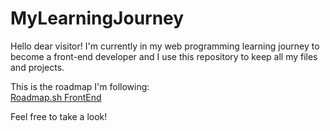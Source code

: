 # MyLearningJourney

Hello dear visitor!
I'm currently in my web programming learning journey to become a front-end developer and I use this repository to keep all my files and projects.

This is the roadmap I'm following:<br>
[Roadmap.sh FrontEnd](https://roadmap.sh/frontend)

Feel free to take a look!